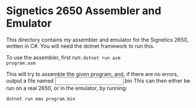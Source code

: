 # Signetics 2650 Assembler and Emulator

This directory contains my assembler and emulator for the Signetics 2650, written in C#. You will need the dotnet framework to run this.

To use the assembler, first run:
<code>dotnet run asm program.asm</code>

This will try to assemble the given program, and, if there are no errors, output a file named <input file name>.bin
This can then either be run on a real 2650, or in the emulator, by running:

<code>dotnet run emu program.bin</code>
